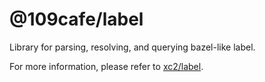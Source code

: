 # @109cafe/label

Library for parsing, resolving, and querying bazel-like label.

For more information, please refer to [xc2/label](https://github.com/xc2/label).